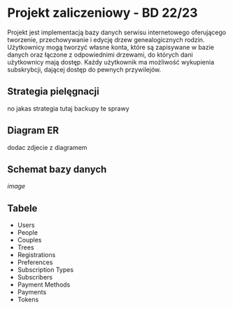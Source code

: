 # Projekt zaliczeniowy - BD 22/23

Projekt jest implementacją bazy danych serwisu internetowego oferującego tworzenie, przechowywanie i edycję drzew genealogicznych rodzin. Użytkownicy mogą tworzyć własne konta, które są zapisywane w bazie danych oraz łączone z odpowiednimi drzewami, do których dani użytkownicy mają dostęp. Każdy użytkownik ma możliwość wykupienia subskrybcji, dającej dostęp do pewnych przywilejów.

## Strategia pielęgnacji

no jakas strategia tutaj backupy te sprawy

## Diagram ER

dodac zdjecie z diagramem

## Schemat bazy danych

*image*

## Tabele

- Users
- People
- Couples
- Trees
- Registrations
- Preferences
- Subscription Types
- Subscribers
- Payment Methods
- Payments
- Tokens
